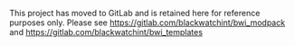 This project has moved to GitLab and is retained here for reference purposes only.
Please see https://gitlab.com/blackwatchint/bwi_modpack and https://gitlab.com/blackwatchint/bwi_templates
